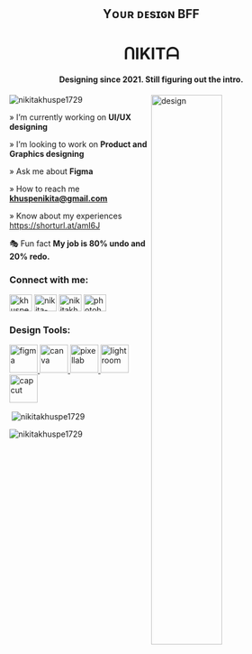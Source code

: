 <h2 align="center">Yᴏᴜʀ ᴅᴇsɪɢɴ BFF</h2>
<h1 align="center">ᑎIKITᗩ </h1>
<h4 align="center">Designing since 2021. Still figuring out the intro.</h4>
<img display="flex" justify-content="center" align="right" width="50%" alt="design" width="300" src="https://www.graphicpear.com/wp-content/uploads/2016/11/boy-1-gif.gif">

<p align="left"> <img src="https://komarev.com/ghpvc/?username=nikitakhuspe1729&label=Profile%20views&color=1C6000&style=flat" alt="nikitakhuspe1729" /> </p>

» I’m currently working on **UI/UX designing**

» I’m looking to work on **Product and Graphics designing**

» Ask me about **Figma**

» How to reach me **khuspenikita@gmail.com**

» Know about my experiences https://shorturl.at/amI6J


🎭 Fun fact **My job is 80% undo and 20% redo.** 


<h3 align="left">Connect with me:</h3>
<p align="left">
<a href="https://twitter.com/khuspenikita" target="blank"><img align="center" src="https://raw.githubusercontent.com/rahuldkjain/github-profile-readme-generator/master/src/images/icons/Social/twitter.svg" alt="khuspenikita" height="30" width="40" /></a>
<a href="https://linkedin.com/in/nikita-khuspe" target="blank"><img align="center" src="https://raw.githubusercontent.com/rahuldkjain/github-profile-readme-generator/master/src/images/icons/Social/linked-in-alt.svg" alt="nikita-khuspe" height="30" width="40" /></a>
<a href="https://www.behance.net/nikitakhuspe1729" target="blank"><img align="center" src="https://raw.githubusercontent.com/rahuldkjain/github-profile-readme-generator/master/src/images/icons/Social/behance.svg" alt="nikitakhuspe1729" height="30" width="40" /></a>
<a href="https://www.youtube.com/c/photoholiccaptures" target="blank"><img align="center" src="https://raw.githubusercontent.com/rahuldkjain/github-profile-readme-generator/master/src/images/icons/Social/youtube.svg" alt="photoholiccaptures" height="30" width="40" /></a>
</p>


<h3 align="left">Design Tools:</h3>
<p align="left"> <a href="https://www.figma.com/" target="_blank" rel="noreferrer"> <img src="https://github.com/user-attachments/assets/8aa09e53-4cd3-4954-9dd9-5e71c883cd90" alt="figma" width="50" height="50"/> </a> 
<a href="https://www.canva.com/" target="_blank" rel="noreferrer"> <img src="https://github.com/user-attachments/assets/caccd9e9-3f26-45f2-b932-67dd861f5c22" alt="canva" width="50" height="50"/> </a> 
  <a href="https://play.google.com/store/apps/details?id=com.imaginstudio.imagetools.pixellab&pcampaignid=web_share" target="_blank" rel="noreferrer"> <img src="https://github.com/user-attachments/assets/c7f531a6-8722-4928-b879-a4c16c490d75" alt="pixellab" width="50" height="50"/> </a> 
  <a href="https://lightroom.adobe.com/" target="_blank" rel="noreferrer"> <img src="https://github.com/user-attachments/assets/df96098c-4882-4e31-8d70-6a1bd85fc314" alt="lightroom" width="50" height="50"/> </a> 
  <a href="https://www.capcut.com/" target="_blank" rel="noreferrer"> <img src="https://github.com/user-attachments/assets/58e87974-0489-44fe-a169-85e5ee245ae9" alt="capcut" width="50" height="50"/> </a> </p>


<p>&nbsp;<img align="center" src="https://github-readme-stats.vercel.app/api?username=nikitakhuspe1729&show_icons=true&locale=en" alt="nikitakhuspe1729" /></p>

<p><img align="center" src="https://github-readme-streak-stats.herokuapp.com/?user=nikitakhuspe1729&" alt="nikitakhuspe1729" /></p>
